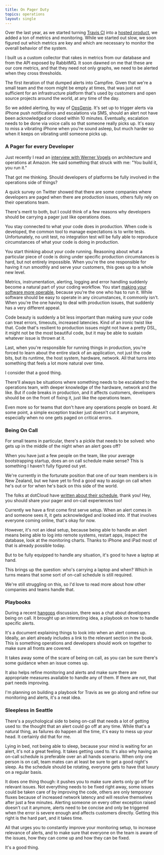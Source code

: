 ```yaml
---
title: On Pager Duty
topics: operations
layout: single
---
```

Over the last year, as we started turning [Travis CI](http://travis-ci.org) into
a [hosted product](http://travis-ci.com), we added a ton of metrics and
monitoring.  While we started out slow, we soon figured out which metrics are
key and which are necessary to monitor the overall behavior of the system.

I built us a custom collector that rakes in metrics from our database and from
the API exposed by RabbitMQ. It soon dawned on me that these are our core
metrics, and that they need not only graphs, we need to be alerted when they
cross thresholds.

The first iteration of that dumped alerts into Campfire. Given that we're a
small team and the room might be empty at times, that was just not sufficient
for an infrastructure platform that's used by customers and open source projects
around the world, at any time of the day.

So we added alerting, by way of [OpsGenie](http://opsgenie.com). It's set up to
trigger alerts via iPhone push notifications and escalations via SMS, should an
alert not have been acknowledged or closed within 10 minutes. Eventually,
escalation needs to be done via voice calls so that someone really picks up.
It's easy to miss a vibrating iPhone when you're sound asleep, but much harder
so when it keeps on vibrating until someone picks up.

### A Pager for every Developer

Just recently I read an [interview with Werner
Vogels](http://queue.acm.org/detail.cfm?id=1142065) on architecture and
operations at Amazon. He said something that struck with me: "You build it, you
run it."

That got me thinking. Should developers of platforms be fully involved in the
operations side of things?

A quick survey on Twitter showed that there are some companies where developers
are paged when there are production issues, others fully rely on their
operations team.

There's merit to both, but I could think of a few reasons why developers should
be carrying a pager just like operations does.

You stay connected to what your code does in production. When code is developed,
the common tool to manage expectations is to write tests. Unfortunately, no unit
test, no integration test will be fully able to reproduce circumstances of what
your code is doing in production.

You start thinking about your code running. Reasoning about what a particular
piece of code is doing under specific production circumstances is hard, but not
entirely impossible. When you're the one responsible for having it run smoothly
and serve your customers, this goes up to a whole new level.

Metrics, instrumentation, alerting, logging and error handling suddenly become a
natural part of your coding workflow. You start [making your software more
operable](http://omniti.com/seeds/instrumentation-and-observability), because you're the one who has to run it. While software should be
easy to operate in any circumstances, it commonly isn't. When you're the one
having to deal with production issues, that suddenly has a very different
appeal.

Code beauty is suddenly a bit less important than making sure your code can
treat errors, timeouts, increased latencies. Kind of an ironic twist like that.
Code that's resilient to production issues might not have a pretty DSL, it might
not be the most beautiful code, but it may be able to sustain whatever issue is
thrown at it.

Last, when you're responsible for running things in production, you're forced to
learn about the entire stack of an application, not just the code bits, but its
runtime, the host system, hardware, network. All that turns into something that
feels a lot more natural over time.

I consider that a good thing.

There'll always be situations where something needs to be escalated to the
operations team, with deeper knowledge of the hardware, network and the like.
But if code breaks in production, and it affects customers, developers should be
on the front of fixing it, just like the operations team.

Even more so for teams that don't have any operations people on board. At some
point, a simple exception tracker just doesn't cut it anymore, especially when
no one gets paged on critical errors.

### Being On Call

For small teams in particular, there's a pickle that needs to be solved: who
gets up in the middle of the night when an alert goes off?

When you have just a few people on the team, like your average bootstrapping
startup, does an on call schedule make sense? This is something I haven't fully
figured out yet.

We're currently in the fortunate position that one of our team members is in New
Zealand, but we have yet to find a good way to assign on call when he's out or
for when he's back on this side of the world.

The folks at dotCloud have [written about their
schedule](http://blog.dotcloud.com/organizing-a-24x7-bullet-proof-on-call-rotati),
thank you! Hey, you should share your pager and on-call experiences too!

Currently we have a first come first serve setup. When an alert comes in and
someone sees it, it gets acknowledged and looked into. If that involves everyone
coming online, that's okay for now.

However, it's not an ideal setup, because being able to handle an alert means
being able to log into remote systems, restart apps, inspect the database, look
at the monitoring charts. Thanks to iPhone and iPad most of that is already
possible today.

But to be fully equipped to handle any situation, it's good to have a laptop at
hand.

This brings up the question: who's carrying a laptop and when? Which in turns
means that some sort of on-call schedule is still required.

We're still struggling on this, so I'd love to read more about how other
companies and teams handle that.

### Playbooks

During a recent [hangops](http://hangops.com) discussion, there was a chat about
developers being on call.  It brought up an interesting idea, a playbook on how
to handle specific alerts.

It's a document explaining things to look into when an alert comes up. Ideally,
an alert already includes a link to the relevant section in the book. This is
something operations and developers should work on together to make sure all
fronts are covered.

It takes away some of the scare of being on call, as you can be sure there's
some guidance when an issue comes up.

It also helps refine monitoring and alerts and make sure there are appropriate
measures available to handle any of them. If there are not, that part needs
improving.

I'm planning on building a playbook for Travis as we go along and refine our
monitoring and alerts, it's a neat idea.

### Sleepless in Seattle

There's a psychological side to being on-call that needs a lot of getting used
to: the thought that an alert could go off at any time. While that's a natural
thing, as failures do happen all the time, it's easy to mess up your head. It
certainly did that for me.

Lying in bed, not being able to sleep, because your mind is waiting for an
alert, it's not a great feeling. It takes getting used to. It's also why having
an on-call schedule is preferable over an all hands scenario. When only one
person is on call, team mates can at least be sure to get a good night's sleep.
As the schedule should be rotating, everyone gets to have that luxury on a
regular basis.

It does one thing though: it pushes you to make sure alerts only go off for
relevant issues. Not everything needs to be fixed right away, some issues could
be taken care of by improving the code, others are only temporary fluxes because
of increased network latency and will resolve themselves after just a few
minutes. Alerting someone on every other exception raised doesn't cut it
anymore, alerts need to be concise and only be triggered when the error is
severe enough and affects customers directly. Getting this right is the hard
part, and it takes time.

All that urges you to constantly improve your monitoring setup, to increase
relevance of alerts, and to make sure that everyone on the team is aware of the
issues, how they can come up and how they can be fixed.

It's a good thing.
